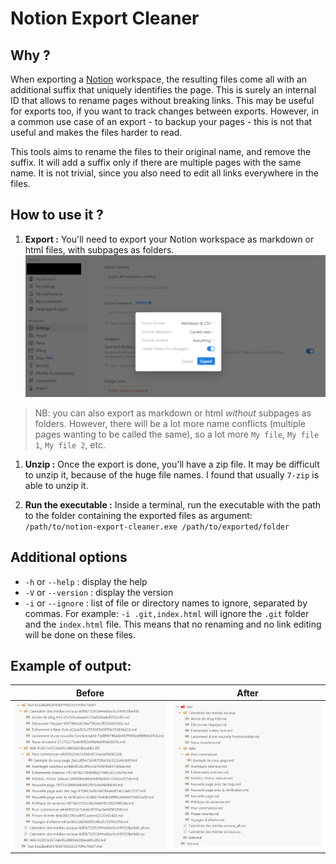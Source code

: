 # Notion Export Cleaner

## Why ?

When exporting a [Notion](https://www.notion.so/) workspace, the resulting files come all with an additional suffix that uniquely identifies the page.
This is surely an internal ID that allows to rename pages without breaking links.
This may be useful for exports too, if you want to track changes between exports.
However, in a common use case of an export - to backup your pages - this is not that useful and makes the files harder to read.

This tools aims to rename the files to their original name, and remove the suffix.
It will add a suffix only if there are multiple pages with the same name.
It is not trivial, since you also need to edit all links everywhere in the files.

## How to use it ?

1. **Export :**
   You'll need to export your Notion workspace as markdown or html files, with subpages as folders.
![export settings](./doc/export_settings.png)
> NB: you can also export as markdown or html _without_ subpages as folders. However, there will be a lot more name conflicts (multiple pages wanting to be called the same), so a lot more `My file`, `My file 1`, `My file 2`, etc.

1. **Unzip :**
   Once the export is done, you'll have a zip file. It may be difficult to unzip it, because of the huge file names. I found that usually `7-zip` is able to unzip it.

2. **Run the executable :**
   Inside a terminal, run the executable with the path to the folder containing the exported files as argument:
   `/path/to/notion-export-cleaner.exe /path/to/exported/folder`

## Additional options

- `-h` or `--help` : display the help
- `-V` or `--version` : display the version
- `-i` or `--ignore` : list of file or directory names to ignore, separated by commas. For example: `-i .git,index.html` will ignore the `.git` folder and the `index.html` file. This means that no renaming and no link editing will be done on these files.

## Example of output:

| Before | After  |
| ------ | ------ |
| ![before](./doc/file_tree_before.png) | ![after](./doc/file_tree_after.png) |